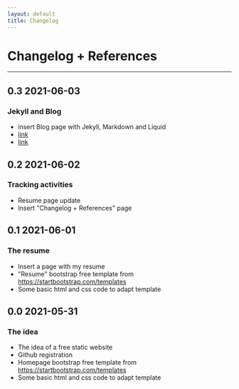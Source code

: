 ```yaml
---
layout: default
title: Changelog
---
```

# Changelog + References
---
## 0.3 2021-06-03
### Jekyll and Blog
* insert Blog page with Jekyll, Markdown and Liquid
* [link](https://jekyllrb.com/docs/step-by-step/01-setup)
* [link](https://betterprogramming.pub/an-introduction-to-using-jekyll-with-bootstrap-4-6f2433afeda9)

<h2>0.2 2021-06-02</h2>
<h3>Tracking activities</h3>
<ul>
    <li>Resume page update</li>
    <li>Insert "Changelog + References" page</li>
</ul>
<h2>0.1 2021-06-01</h2>
<h3>The resume</h3>
<ul>
    <li>Insert a page with my resume</li>
    <li>"Resume" bootstrap free template from <a href="https://startbootstrap.com/templates">https://startbootstrap.com/templates</a></li>
    <li>Some basic html and css code to adapt template</li>
</ul>
<h2>0.0 2021-05-31</h2>
<h3>The idea</h3>
<ul>
    <li>The idea of a free static website</li>
    <li>Github registration</li>
    <li>Homepage bootstrap free template from <a href="https://startbootstrap.com/templates">https://startbootstrap.com/templates</a></li>
    <li>Some basic html and css code to adapt template</li>
</ul>